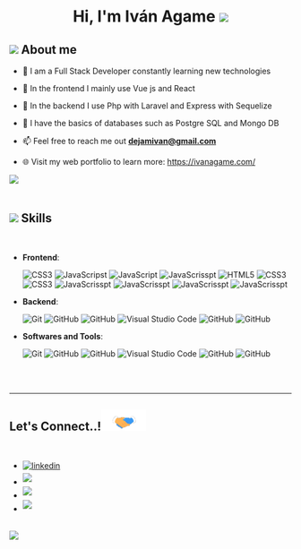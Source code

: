
<h1 align="center"><b>Hi, I'm Iván Agame </b><img src="https://media.giphy.com/media/hvRJCLFzcasrR4ia7z/giphy.gif" width="35"></h1>

## <picture><img src = "https://media.giphy.com/media/v1.Y2lkPTc5MGI3NjExdW5zd3lzY283YzNpMmhlMXY5azdoYWRzODlwNWU5dGxua2k2cXJxayZlcD12MV9pbnRlcm5hbF9naWZfYnlfaWQmY3Q9cw/SWmc7824oXbHenLvXu/giphy.gif" width = 80px></picture> **About me**


<!--Intro start-->
- 🔭 I am a Full Stack Developer constantly learning new technologies 

- 🌱 In the frontend I mainly use Vue js and React

- 📝 In the backend I use Php with Laravel and Express with Sequelize

- 💬 I have the basics of databases such as Postgre SQL and Mongo DB

- 📫 Feel free to reach me out **dejamivan@gmail.com**

- 🌐 Visit my web portfolio to learn more: https://ivanagame.com/

  
<!--Intro end-->


<img src="https://user-images.githubusercontent.com/73097560/115834477-dbab4500-a447-11eb-908a-139a6edaec5c.gif"><br><br>

## <img src="https://media2.giphy.com/media/QssGEmpkyEOhBCb7e1/giphy.gif?cid=ecf05e47a0n3gi1bfqntqmob8g9aid1oyj2wr3ds3mg700bl&rid=giphy.gif" width ="25"><b> Skills</b>
<br>

<p align="center">
    
- **Frontend**:

   ![CSS3](https://img.shields.io/badge/React%20-%231572B6.svg?style=for-the-badge&logo=React&logoColor=white)
   ![JavaScripst](https://img.shields.io/badge/VueJS%20-%4FC08D.svg?style=for-the-badge&logo=vuedotjs&logoColor=white)
   ![JavaScript](https://img.shields.io/badge/JavaScript%20-%23F7DF1E.svg?style=for-the-badge&logo=javascript&logoColor=black)
   ![JavaScrisspt](https://img.shields.io/badge/TypeScript%20-%231572B6.svg?style=for-the-badge&logo=typescript&logoColor=white)
   ![HTML5](https://img.shields.io/badge/HTML5%20-%23E34F26.svg?style=for-the-badge&logo=html5&logoColor=white)
   ![CSS3](https://img.shields.io/badge/CSS%20-%231572B6.svg?style=for-the-badge&logo=css3&logoColor=white)
   ![CSS3](https://img.shields.io/badge/SASS%20-%23CC6699.svg?style=for-the-badge&logo=sass&logoColor=white)
   ![JavaScrisspt](https://img.shields.io/badge/Quasar%20-%231976D2.svg?style=for-the-badge&logo=quasar&logoColor=white)
   ![JavaScrisspt](https://img.shields.io/badge/Vuetify%20-%23D54AAD.svg?style=for-the-badge&logo=vuetify&logoColor=white)
   ![JavaScrisspt](https://img.shields.io/badge/Tailwind%20-%23A0F3B0svg?style=for-the-badge&logo=TailwindCSS&logoColor=white)
   ![JavaScrisspt](https://img.shields.io/badge/Material%20UI%20-%23E0F7FA.svg?style=for-the-badge&logo=mui&logoColor=black)

- **Backend**:

    ![Git](https://img.shields.io/badge/Php-%23727172.svg?style=for-the-badge&logo=php&logoColor=white)
    ![GitHub](https://img.shields.io/badge/Laravel-%23FF5733.svg?style=for-the-badge&logo=laravel&logoColor=white)
    ![GitHub](https://img.shields.io/badge/Express-%234CAF50.svg?style=for-the-badge&logo=express&logoColor=white)
    ![Visual Studio Code](https://img.shields.io/badge/Sequelize-%233F51B5.svg?style=for-the-badge&logo=sequelize&logoColor=white)
    ![GitHub](https://img.shields.io/badge/MongoDB-%233E8E41.svg?style=for-the-badge&logo=MongoDB&logoColor=white)
    ![GitHub](https://img.shields.io/badge/PostgreSQL-%234B6A8E.svg?style=for-the-badge&logo=PostgreSQL&logoColor=white)

- **Softwares and Tools**:

    ![Git](https://img.shields.io/badge/Git-%23F05033.svg?style=for-the-badge&logo=git&logoColor=white)
    ![GitHub](https://img.shields.io/badge/GitHub-%23727172.svg?style=for-the-badge&logo=github&logoColor=white)
    ![GitHub](https://img.shields.io/badge/PostMan-%23FF0000.svg?style=for-the-badge&logo=postman&logoColor=white)
    ![Visual Studio Code](https://img.shields.io/badge/Visual%20Studio%20Code-0078d7.svg?style=for-the-badge&logo=visual-studio-code&logoColor=white)
    ![GitHub](https://img.shields.io/badge/Figma-%23D54AAD.svg?style=for-the-badge&logo=figma&logoColor=white)
    ![GitHub](https://img.shields.io/badge/Jira-%230052CC.svg?style=for-the-badge&logo=jirasoftware&logoColor=white)

</p>

<br>
<br>

-----

## <b> Let's Connect..!</b><img src="https://github.com/0xAbdulKhalid/0xAbdulKhalid/raw/main/assets/mdImages/handshake.gif" width ="80">
<br>
<div align='left'>

<ul>

<li>
<a href="https://linkedin.com/in/IvanAgamee" target="_blank">
<img src="https://img.shields.io/badge/linkedin:  IvanAgamee-%2300acee.svg?color=405DE6&style=for-the-badge&logo=linkedin&logoColor=white" alt=linkedin style="margin-bottom: 5px;"/>
</a>
</li>


<li>
<a href="mailto:dejamivan@gmail.com" target="_blank">
<img src="https://img.shields.io/badge/gmail:  dejamivan@gmail.com-%23EA4335.svg?style=for-the-badge&logo=gmail&logoColor=white" t=mail style="margin-bottom: 5px;" />
</a>
</li>

<li>
<a href="https://drive.google.com/file/d/1FP5AgB2Bij3B8lr28K_-h-cxMoTQBUQt/view?usp=sharing" target="_blank">
<img src="https://img.shields.io/badge/  Download my CV-%235C3EE8.svg?style=for-the-badge&logo=readdotcv&logoColor=white" t=mail style="margin-bottom: 5px;" />
</a>
</li>

<li>
<a href="https://ivanagame.com/" target="_blank">
<img src="https://img.shields.io/badge/  Visit my web portfolio-%233E8E41.svg?style=for-the-badge&logo=webmoney&logoColor=white" t=mail style="margin-bottom: 5px;" />
</a>
</li>
	
</ul>
</div>

<br>
<img src="https://user-images.githubusercontent.com/73097560/115834477-dbab4500-a447-11eb-908a-139a6edaec5c.gif">
<br>

